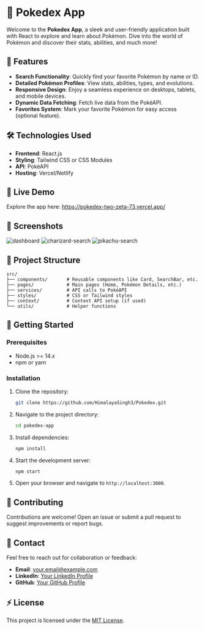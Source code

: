 
# 🐾 **Pokedex App**  

Welcome to the **Pokedex App**, a sleek and user-friendly application built with React to explore and learn about Pokémon. Dive into the world of Pokémon and discover their stats, abilities, and much more!  

## 🚀 **Features**  

- **Search Functionality**: Quickly find your favorite Pokémon by name or ID.  
- **Detailed Pokémon Profiles**: View stats, abilities, types, and evolutions.  
- **Responsive Design**: Enjoy a seamless experience on desktops, tablets, and mobile devices.  
- **Dynamic Data Fetching**: Fetch live data from the PokéAPI.  
- **Favorites System**: Mark your favorite Pokémon for easy access (optional feature).  

## 🛠️ **Technologies Used**  

- **Frontend**: React.js  
- **Styling**: Tailwind CSS or CSS Modules  
- **API**: PokéAPI  
- **Hosting**: Vercel/Netlify  

## 🌈 **Live Demo**  

Explore the app here: https://pokedex-two-zeta-73.vercel.app/

## 📸 **Screenshots**  

![dashboard](https://github.com/user-attachments/assets/d7d0b87f-f08a-4acd-9076-7f0d17123023)
![charizard-search](https://github.com/user-attachments/assets/87e3852e-489d-4d56-ae6f-02a876b62298)
![pikachu-search](https://github.com/user-attachments/assets/d458a83d-cfed-440c-8d53-cabe49fac58f)


## 📂 **Project Structure**  

```
src/  
├── components/       # Reusable components like Card, SearchBar, etc.  
├── pages/            # Main pages (Home, Pokémon Details, etc.)  
├── services/         # API calls to PokéAPI  
├── styles/           # CSS or Tailwind styles  
├── context/          # Context API setup (if used)  
└── utils/            # Helper functions  
```  

## 🚀 **Getting Started**  

### Prerequisites  

- Node.js >= 14.x  
- npm or yarn  

### Installation  

1. Clone the repository:  
   ```bash  
   git clone https://github.com/HimalayaSingh3/Pokedex.git  
   ```  

2. Navigate to the project directory:  
   ```bash  
   cd pokedex-app  
   ```  

3. Install dependencies:  
   ```bash  
   npm install  
   ```  

4. Start the development server:  
   ```bash  
   npm start  
   ```  

5. Open your browser and navigate to `http://localhost:3000`.  

## 📝 **Contributing**  

Contributions are welcome! Open an issue or submit a pull request to suggest improvements or report bugs.  

## 📧 **Contact**  

Feel free to reach out for collaboration or feedback:  
- **Email**: your.email@example.com  
- **LinkedIn**: [Your LinkedIn Profile](#)  
- **GitHub**: [Your GitHub Profile](#)  

## ⚡ **License**  

This project is licensed under the [MIT License](LICENSE).  
